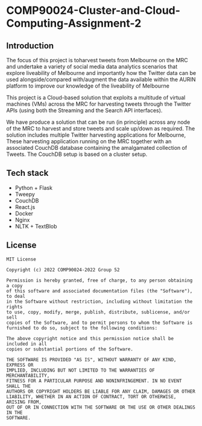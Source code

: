 # COMP90024-Cluster-and-Cloud-Computing-Assignment-2
 
## Introduction
The focus of this project is toharvest tweets from Melbourne on the MRC and undertake a variety of social media data analytics
scenarios that explore liveability of Melbourne and importantly how the Twitter data can be used
alongside/compared with/augment the data available within the AURIN platform to improve our
knowledge of the liveability of Melbourne

This project is a Cloud-based solution that exploits a multitude of virtual machines (VMs)
across the MRC for harvesting tweets through the Twitter APIs (using both the Streaming and the
Search API interfaces).

We have produce a solution that can be run (in principle) across any node of the MRC to 
harvest and store tweets and scale up/down as required. The solution includes multiple
Twitter harvesting applications for Melbourne, These harvesting application running on 
the MRC together with an associated CouchDB database containing the amalgamated collection 
of Tweets. The CouchDB setup is based on a cluster setup.

## Tech stack
- Python + Flask
- Tweepy
- CouchDB
- React.js
- Docker
- Nginx
- NLTK + TextBlob

## License
```
MIT License

Copyright (c) 2022 COMP90024-2022 Group 52

Permission is hereby granted, free of charge, to any person obtaining a copy
of this software and associated documentation files (the "Software"), to deal
in the Software without restriction, including without limitation the rights
to use, copy, modify, merge, publish, distribute, sublicense, and/or sell
copies of the Software, and to permit persons to whom the Software is
furnished to do so, subject to the following conditions:

The above copyright notice and this permission notice shall be included in all
copies or substantial portions of the Software.

THE SOFTWARE IS PROVIDED "AS IS", WITHOUT WARRANTY OF ANY KIND, EXPRESS OR
IMPLIED, INCLUDING BUT NOT LIMITED TO THE WARRANTIES OF MERCHANTABILITY,
FITNESS FOR A PARTICULAR PURPOSE AND NONINFRINGEMENT. IN NO EVENT SHALL THE
AUTHORS OR COPYRIGHT HOLDERS BE LIABLE FOR ANY CLAIM, DAMAGES OR OTHER
LIABILITY, WHETHER IN AN ACTION OF CONTRACT, TORT OR OTHERWISE, ARISING FROM,
OUT OF OR IN CONNECTION WITH THE SOFTWARE OR THE USE OR OTHER DEALINGS IN THE
SOFTWARE.
```
